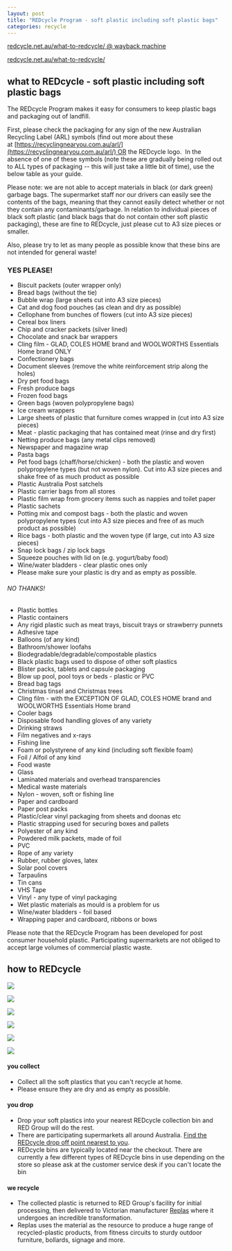 ```yaml
---
layout: post
title: "REDcycle Program - soft plastic including soft plastic bags"
categories: recycle
---
```

[redcycle.net.au/what-to-redcycle/ @ wayback machine](https://web.archive.org/web/20230427125030/https://redcycle.net.au/what-to-redcycle/)  

[redcycle.net.au/what-to-redcycle/](https://redcycle.net.au/what-to-redcycle/)

what to REDcycle - soft plastic including soft plastic bags 
----------------

The REDcycle Program makes it easy for consumers to keep plastic bags and packaging out of landfill.

First, please check the packaging for any sign of the new Australian Recycling Label (ARL) symbols (find out more about these at [https://recyclingnearyou.com.au/arl/](https://recyclingnearyou.com.au/arl/) OR the REDcycle logo.  In the absence of one of these symbols (note these are gradually being rolled out to ALL types of packaging -- this will just take a little bit of time), use the below table as your guide.

Please note: we are not able to accept materials in black (or dark green) garbage bags. The supermarket staff nor our drivers can easily see the contents of the bags, meaning that they cannot easily detect whether or not they contain any contaminants/garbage. In relation to individual pieces of black soft plastic (and black bags that do not contain other soft plastic packaging), these are fine to REDcycle, just please cut to A3 size pieces or smaller.

Also, please try to let as many people as possible know that these bins are not intended for general waste!

### YES PLEASE!

-   Biscuit packets (outer wrapper only)
-   Bread bags (without the tie)
-   Bubble wrap (large sheets cut into A3 size pieces)
-   Cat and dog food pouches (as clean and dry as possible)
-   Cellophane from bunches of flowers (cut into A3 size pieces)
-   Cereal box liners
-   Chip and cracker packets (silver lined)
-   Chocolate and snack bar wrappers
-   Cling film - GLAD, COLES HOME brand and WOOLWORTHS Essentials Home brand ONLY
-   Confectionery bags
-   Document sleeves (remove the white reinforcement strip along the holes)
-   Dry pet food bags
-   Fresh produce bags
-   Frozen food bags
-   Green bags (woven polypropylene bags)
-   Ice cream wrappers
-   Large sheets of plastic that furniture comes wrapped in (cut into A3 size pieces)
-   Meat - plastic packaging that has contained meat (rinse and dry first)
-   Netting produce bags (any metal clips removed)
-   Newspaper and magazine wrap
-   Pasta bags
-   Pet food bags (chaff/horse/chicken) - both the plastic and woven polypropylene types (but not woven nylon). Cut into A3 size pieces and shake free of as much product as possible
-   Plastic Australia Post satchels
-   Plastic carrier bags from all stores
-   Plastic film wrap from grocery items such as nappies and toilet paper
-   Plastic sachets
-   Potting mix and compost bags - both the plastic and woven polypropylene types (cut into A3 size pieces and free of as much product as possible)
-   Rice bags - both plastic and the woven type (if large, cut into A3 size pieces)
-   Snap lock bags / zip lock bags
-   Squeeze pouches with lid on (e.g. yogurt/baby food)
-   Wine/water bladders - clear plastic ones only
-   Please make sure your plastic is dry and as empty as possible.

###### NO THANKS!

-   Plastic bottles
-   Plastic containers
-   Any rigid plastic such as meat trays, biscuit trays or strawberry punnets
-   Adhesive tape
-   Balloons (of any kind)
-   Bathroom/shower loofahs
-   Biodegradable/degradable/compostable plastics
-   Black plastic bags used to dispose of other soft plastics
-   Blister packs, tablets and capsule packaging
-   Blow up pool, pool toys or beds - plastic or PVC
-   Bread bag tags
-   Christmas tinsel and Christmas trees
-   Cling film - with the EXCEPTION OF GLAD, COLES HOME brand and WOOLWORTHS Essentials Home brand
-   Cooler bags
-   Disposable food handling gloves of any variety
-   Drinking straws
-   Film negatives and x-rays
-   Fishing line
-   Foam or polystyrene of any kind (including soft flexible foam)
-   Foil / Alfoil of any kind
-   Food waste
-   Glass
-   Laminated materials and overhead transparencies
-   Medical waste materials
-   Nylon - woven, soft or fishing line
-   Paper and cardboard
-   Paper post packs
-   Plastic/clear vinyl packaging from sheets and doonas etc
-   Plastic strapping used for securing boxes and pallets
-   Polyester of any kind
-   Powdered milk packets, made of foil
-   PVC
-   Rope of any variety
-   Rubber, rubber gloves, latex
-   Solar pool covers
-   Tarpaulins
-   Tin cans
-   VHS Tape
-   Vinyl - any type of vinyl packaging
-   Wet plastic materials as mould is a problem for us
-   Wine/water bladders - foil based
-   Wrapping paper and cardboard, ribbons or bows

Please note that the REDcycle Program has been developed for post consumer household plastic. Participating supermarkets are not obliged to accept large volumes of commercial plastic waste.

how to REDcycle
---------------

![](https://redcycle.net.au/wp-content/uploads/2017/04/1.you_collect-1024x286.png)

![](https://redcycle.net.au/wp-content/uploads/2017/04/you-collect.jpg)

![](https://redcycle.net.au/wp-content/uploads/2017/04/2.you_drop-1024x289.png)

![](https://redcycle.net.au/wp-content/uploads/2017/04/You-drop.jpg)

![](https://redcycle.net.au/wp-content/uploads/2017/04/3.we_recycle-1024x287.png)

![](https://redcycle.net.au/wp-content/uploads/2017/04/we-recycle.jpg)

#### you collect

-   Collect all the soft plastics that you can't recycle at home.
-   Please ensure they are dry and as empty as possible.

#### you drop

-   Drop your soft plastics into your nearest REDcycle collection bin and RED Group will do the rest.
-   There are participating supermarkets all around Australia. [Find the REDcycle drop off point nearest to you](https://redcycle.net.au/where-to-redcycle/).
-   REDcycle bins are typically located near the checkout. There are currently a few different types of REDcycle bins in use depending on the store so please ask at the customer service desk if you can't locate the bin

#### we recycle

-   The collected plastic is returned to RED Group's facility for initial processing, then delivered to Victorian manufacturer [Replas](https://www.replas.com.au/) where it undergoes an incredible transformation.
-   Replas uses the material as the resource to produce a huge range of recycled-plastic products, from fitness circuits to sturdy outdoor furniture, bollards, signage and more.
